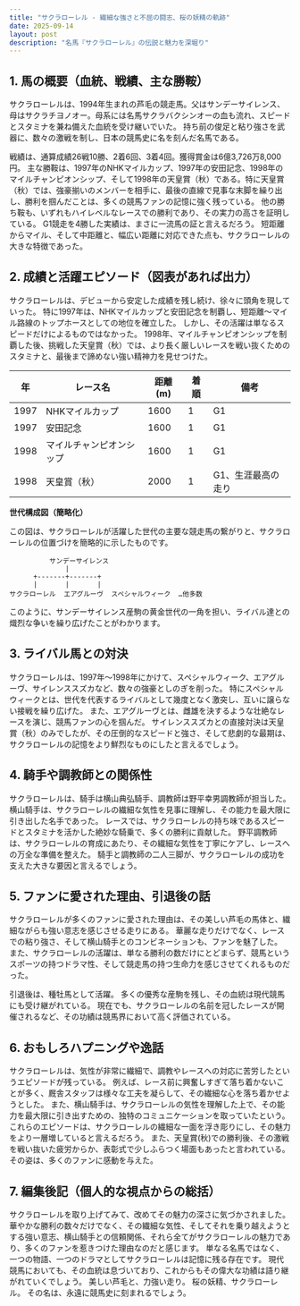 ```yaml
---
title: "サクラローレル - 繊細な強さと不屈の闘志、桜の妖精の軌跡"
date: 2025-09-14
layout: post
description: "名馬『サクラローレル』の伝説と魅力を深堀り"
---
```


## 1. 馬の概要（血統、戦績、主な勝鞍）

サクラローレルは、1994年生まれの芦毛の競走馬。父はサンデーサイレンス、母はサクラチヨノオー。母系には名馬サクラバクシンオーの血も流れ、スピードとスタミナを兼ね備えた血統を受け継いでいた。  持ち前の俊足と粘り強さを武器に、数々の激戦を制し、日本の競馬史に名を刻んだ名馬である。

戦績は、通算成績26戦10勝、2着6回、3着4回。獲得賞金は6億3,726万8,000円。  主な勝鞍は、1997年のNHKマイルカップ、1997年の安田記念、1998年のマイルチャンピオンシップ、そして1998年の天皇賞（秋）である。特に天皇賞（秋）では、強豪揃いのメンバーを相手に、最後の直線で見事な末脚を繰り出し、勝利を掴んだことは、多くの競馬ファンの記憶に強く残っている。  他の勝ち鞍も、いずれもハイレベルなレースでの勝利であり、その実力の高さを証明している。  G1競走を4勝した実績は、まさに一流馬の証と言えるだろう。  短距離からマイル、そして中距離と、幅広い距離に対応できた点も、サクラローレルの大きな特徴であった。


## 2. 成績と活躍エピソード（図表があれば出力）

サクラローレルは、デビューから安定した成績を残し続け、徐々に頭角を現していった。  特に1997年は、NHKマイルカップと安田記念を制覇し、短距離～マイル路線のトップホースとしての地位を確立した。  しかし、その活躍は単なるスピードだけによるものではなかった。  1998年、マイルチャンピオンシップを制覇した後、挑戦した天皇賞（秋）では、より長く厳しいレースを戦い抜くためのスタミナと、最後まで諦めない強い精神力を見せつけた。

| 年 | レース名             | 距離(m) | 着順 | 備考                                   |
|---|----------------------|----------|-----|----------------------------------------|
| 1997 | NHKマイルカップ       | 1600     | 1   | G1                                     |
| 1997 | 安田記念             | 1600     | 1   | G1                                     |
| 1998 | マイルチャンピオンシップ | 1600     | 1   | G1                                     |
| 1998 | 天皇賞（秋）         | 2000     | 1   | G1、生涯最高の走り                       |


**世代構成図（簡略化）**

この図は、サクラローレルが活躍した世代の主要な競走馬の繋がりと、サクラローレルの位置づけを簡略的に示したものです。

```
          サンデーサイレンス
              |
      +-------+-------+
      |       |       |
サクラローレル  エアグルーヴ  スペシャルウィーク  …他多数
```

このように、サンデーサイレンス産駒の黄金世代の一角を担い、ライバル達との熾烈な争いを繰り広げたことがわかります。


## 3. ライバル馬との対決

サクラローレルは、1997年～1998年にかけて、スペシャルウィーク、エアグルーヴ、サイレンススズカなど、数々の強豪としのぎを削った。  特にスペシャルウィークとは、世代を代表するライバルとして幾度となく激突し、互いに譲らない接戦を繰り広げた。  また、エアグルーヴとは、雌雄を決するような壮絶なレースを演じ、競馬ファンの心を掴んだ。  サイレンススズカとの直接対決は天皇賞（秋）のみでしたが、その圧倒的なスピードと強さ、そして悲劇的な最期は、サクラローレルの記憶をより鮮烈なものにしたと言えるでしょう。


## 4. 騎手や調教師との関係性

サクラローレルは、騎手は横山典弘騎手、調教師は野平幸男調教師が担当した。  横山騎手は、サクラローレルの繊細な気性を見事に理解し、その能力を最大限に引き出した名手であった。  レースでは、サクラローレルの持ち味であるスピードとスタミナを活かした絶妙な騎乗で、多くの勝利に貢献した。  野平調教師は、サクラローレルの育成にあたり、その繊細な気性を丁寧にケアし、レースへの万全な準備を整えた。  騎手と調教師の二人三脚が、サクラローレルの成功を支えた大きな要因と言えるでしょう。


## 5. ファンに愛された理由、引退後の話

サクラローレルが多くのファンに愛された理由は、その美しい芦毛の馬体と、繊細ながらも強い意志を感じさせる走りにある。  華麗な走りだけでなく、レースでの粘り強さ、そして横山騎手とのコンビネーションも、ファンを魅了した。  また、サクラローレルの活躍は、単なる勝利の数だけにとどまらず、競馬というスポーツの持つドラマ性、そして競走馬の持つ生命力を感じさせてくれるものだった。

引退後は、種牡馬として活躍。  多くの優秀な産駒を残し、その血統は現代競馬にも受け継がれている。  現在でも、サクラローレルの名前を冠したレースが開催されるなど、その功績は競馬界において高く評価されている。


## 6. おもしろハプニングや逸話

サクラローレルは、気性が非常に繊細で、調教やレースへの対応に苦労したというエピソードが残っている。  例えば、レース前に興奮しすぎて落ち着かないことが多く、厩舎スタッフは様々な工夫を凝らして、その繊細な心を落ち着かせようとした。  また、横山騎手は、サクラローレルの気性を理解した上で、その能力を最大限に引き出すための、独特のコミュニケーションを取っていたという。  これらのエピソードは、サクラローレルの繊細な一面を浮き彫りにし、その魅力をより一層増していると言えるだろう。  また、天皇賞(秋)での勝利後、その激戦を戦い抜いた疲労からか、表彰式で少しふらつく場面もあったと言われている。  その姿は、多くのファンに感動を与えた。


## 7. 編集後記（個人的な視点からの総括）

サクラローレルを取り上げてみて、改めてその魅力の深さに気づかされました。  華やかな勝利の数々だけでなく、その繊細な気性、そしてそれを乗り越えようとする強い意志、横山騎手との信頼関係、それら全てがサクラローレルの魅力であり、多くのファンを惹きつけた理由なのだと感じます。  単なる名馬ではなく、一つの物語、一つのドラマとしてサクラローレルは記憶に残る存在です。  現代競馬においても、その血統は息づいており、これからもその偉大な功績は語り継がれていくでしょう。  美しい芦毛と、力強い走り。  桜の妖精、サクラローレル。  その名は、永遠に競馬史に刻まれるでしょう。

